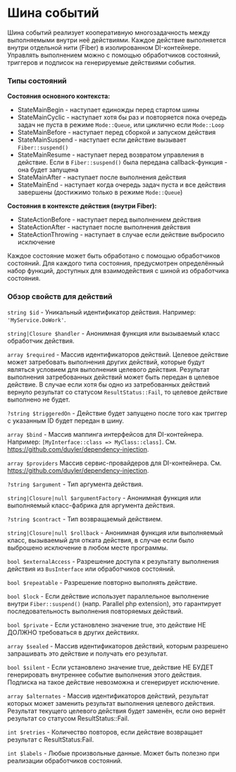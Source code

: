 # Шина событий

Шина событий реализует кооперативную многозадачность между выполняемыми внутри неё действиями. Каждое действие выполняется внутри отдельной нити (Fiber) в изолированном DI-контейнере. Управлять выполнением можно с помощью обработчиков состояний, триггеров и подписок на генерируемые действиями события.


### Типы состояний

**Состояния основного контекста:**

* StateMainBegin - наступает единожды перед стартом шины
* StateMainCyclic - наступает хотя бы раз и повторяется пока очередь задач не пуста в режиме `Mode::Queue`, или циклично если `Mode::Loop`
* StateMainBefore - наступает перед сборкой и запуском действия
* StateMainSuspend - наступает если действие вызывает `Fiber::suspend()`
* StateMainResume - наступает перед возвратом управления в действие. Если в `Fiber::suspend()` была передана callback-функция - она будет запущена
* StateMainAfter - наступает после выполнения действия
* StateMainEnd - наступает когда очередь задач пуста и все действия завершены (достижимо только в режиме `Mode::Queue`)

**Состояния в контексте действия (внутри Fiber):**

* StateActionBefore - наступает перед выполнением действия
* StateActionAfter - наступает после выполнения действия
* StateActionThrowing - наступает в случае если действие выбросило исключение

Каждое состояние может быть обработано с помощью обработчиков состояний. Для каждого типа состояния, предусмотрен определённый набор функций, доступных для взаимодействия с шиной из обработчика состояния.


### Обзор свойств для действий

`string $id` - Уникальный идентификатор действия. Например: `'MyService.DoWork'`.

`string|Closure $handler` - Анонимная функция или вызываемый класс обработчик действия.

`array $required` - Массив идентификаторов действий. Целевое действие может затребовать выполнения других действий, которые будут являться условием для выполнения целевого действия. Результат выполнения затребованных действий может быть передан в целевое действие. В случае если хотя бы одно из затребованных действий вернуло результат со статусом `ResultStatus::Fail`, то целевое действие выполнено не будет.

`?string $triggeredOn` - Действие будет запущено после того как триггер с указанным ID будет передан в шину.

`array $bind` - Массив маппинга интерфейсов для DI-контейнера. Например: `[MyInterface::class => MyClass::class]`. См. https://github.com/duyler/dependency-injection.

`array $providers` Массив сервис-провайдеров для DI-контейнера. См. https://github.com/duyler/dependency-injection.

`?string $argument` - Тип аргумента действия.

`string|Closure|null $argumentFactory` - Анонимная функция или выполняемый класс-фабрика для аргумента действия.

`?string $contract` - Тип возвращаемый действием.

`string|Closure|null $rollback` - Анонимная функция или выполняемый класс, вызываемый для отката действия, в случае если было выброшено исключение в любом месте программы.

`bool $externalAccess` - Разрешение доступа к результату выполнения действия из `BusInterface` или обработчиков состояний.

`bool $repeatable` - Разрешение повторно выполнять действие.

`bool $lock` - Если действие использует параллельное выполнение внутри `Fiber::suspend()` (напр. Parallel php extension), это гарантирует последовательность выполнения повторяемых действий.

`bool $private` - Если установлено значение true, это действие НЕ ДОЛЖНО требоваться в других действиях.

`array $sealed` - Массив идентификаторов действий, которым разрешено запрашивать это действие и получать его результат.

`bool $silent` - Если установлено значение true, действие НЕ БУДЕТ генерировать внутреннее событие выполнения этого действия. Подписка на такое действие невозможна и сгенерирует исключение.

`array $alternates` - Массив идентификаторов действий, результат которых может заменить результат выполнения целевого действия. Результат текущего целевого действия будет заменён, если оно вернёт результат со статусом ResultStatus::Fail.

`int $retries` - Количество повторов, если действие возвращает результат с ResultStatus:Fail.

`int $labels` - Любые произвольные данные. Может быть полезно при реализации обработчиков состояний.
